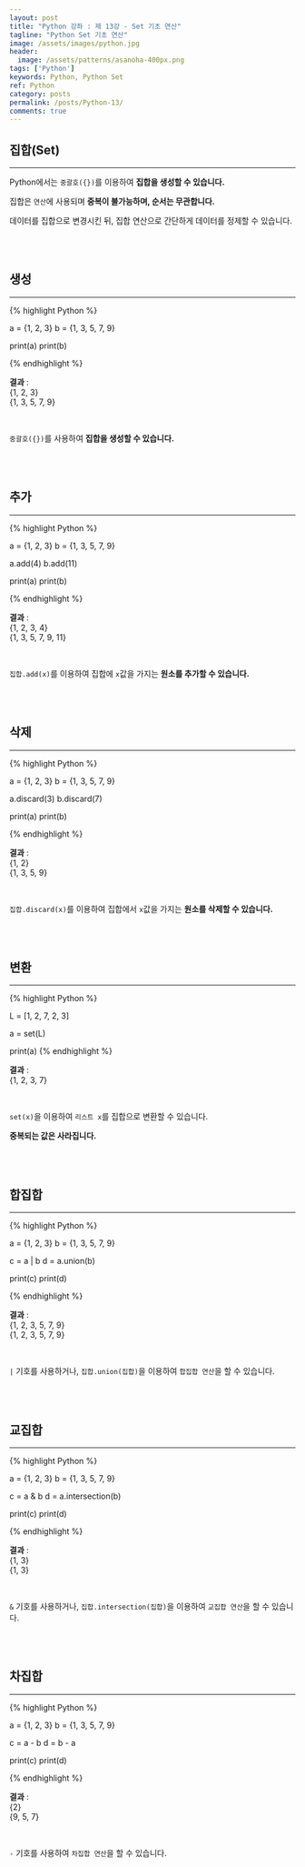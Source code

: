 ```yaml
---
layout: post
title: "Python 강좌 : 제 13강 - Set 기초 연산"
tagline: "Python Set 기초 연산"
image: /assets/images/python.jpg
header:
  image: /assets/patterns/asanoha-400px.png
tags: ['Python']
keywords: Python, Python Set
ref: Python
category: posts
permalink: /posts/Python-13/
comments: true
---
```


## 집합(Set) ##
----------

Python에서는 `중괄호({})`를 이용하여 **집합을 생성할 수 있습니다.**

집합은 `연산`에 사용되며 **중복이 불가능하며, 순서는 무관합니다.**

데이터를 집합으로 변경시킨 뒤, 집합 연산으로 간단하게 데이터를 정제할 수 있습니다.

<br>
<br>

## 생성 ##
----------
{% highlight Python %}

a = {1, 2, 3}
b = {1, 3, 5, 7, 9}

print(a)
print(b)

{% endhighlight %}

**결과**
:    
{1, 2, 3}<br>
{1, 3, 5, 7, 9}

<br>

`중괄호({})`를 사용하여 **집합을 생성할 수 있습니다.**

<br>
<br>

## 추가 ##
----------

{% highlight Python %}

a = {1, 2, 3}
b = {1, 3, 5, 7, 9}

a.add(4)
b.add(11)

print(a)
print(b)

{% endhighlight %}

**결과**
:    
{1, 2, 3, 4}<br>
{1, 3, 5, 7, 9, 11}

<br>

`집합.add(x)`를 이용하여 집합에 `x`값을 가지는 **원소를 추가할 수 있습니다.**

<br>
<br>

## 삭제 ##
----------

{% highlight Python %}

a = {1, 2, 3}
b = {1, 3, 5, 7, 9}

a.discard(3)
b.discard(7)

print(a)
print(b)

{% endhighlight %}

**결과**
:    
{1, 2}<br>
{1, 3, 5, 9}

<br>

`집합.discard(x)`를 이용하여 집합에서 `x`값을 가지는 **원소를 삭제할 수 있습니다.**

<br>
<br>

## 변환 ##
----------

{% highlight Python %}

L = [1, 2, 7, 2, 3]

a = set(L)

print(a)
{% endhighlight %}

**결과**
:    
{1, 2, 3, 7}

<br>

`set(x)`을 이용하여 `리스트 x`를 집합으로 변환할 수 있습니다.

**중복되는 값은 사라집니다.**

<br>
<br>

## 합집합 ##
----------

{% highlight Python %}

a = {1, 2, 3}
b = {1, 3, 5, 7, 9}

c = a | b
d = a.union(b)

print(c)
print(d)

{% endhighlight %}

**결과**
:    
{1, 2, 3, 5, 7, 9}<br>
{1, 2, 3, 5, 7, 9}

<br>

`|` 기호를 사용하거나, `집합.union(집합)`을 이용하여 `합집합 연산`을 할 수 있습니다.

<br>
<br>

## 교집합 ##
----------

{% highlight Python %}

a = {1, 2, 3}
b = {1, 3, 5, 7, 9}

c = a & b
d = a.intersection(b)

print(c)
print(d)

{% endhighlight %}

**결과**
:    
{1, 3}<br>
{1, 3}

<br>

`&` 기호를 사용하거나, `집합.intersection(집합)`을 이용하여 `교집합 연산`을 할 수 있습니다.

<br>
<br>

## 차집합 ##
----------

{% highlight Python %}
    
a = {1, 2, 3}
b = {1, 3, 5, 7, 9}

c = a - b
d = b - a

print(c)
print(d)
    
{% endhighlight %}

**결과**
:    
{2}<br>
{9, 5, 7}

<br>

`-` 기호를 사용하여 `차집합 연산`을 할 수 있습니다.


